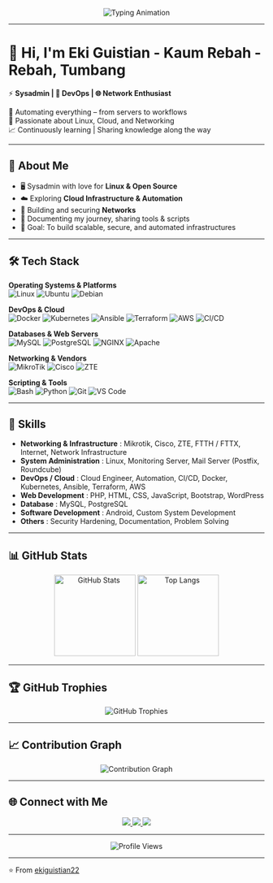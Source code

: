 <p align="center">
  <img src="https://readme-typing-svg.herokuapp.com?font=Fira+Code&weight=600&size=24&pause=1000&color=36BCF7&center=true&vCenter=true&width=600&lines=Hello+Guys!+I'm+Leo+Ganteng;a+Sysadmin+%7C+DevOps+Engineer+%7C+Network+Enthusiast;Automating+Servers+%26+Workflows;Passionate+About+Linux+%26+Cloud" alt="Typing Animation" />
</p>

---

# 👋 Hi, I'm Eki Guistian  - Kaum Rebah - Rebah, Tumbang

⚡ **Sysadmin | 🚀 DevOps | 🌐 Network Enthusiast**  

🔧 Automating everything – from servers to workflows  
📡 Passionate about Linux, Cloud, and Networking  
📈 Continuously learning | Sharing knowledge along the way  

---

## 🚀 About Me
- 🖥️ Sysadmin with love for **Linux & Open Source**
- ☁️ Exploring **Cloud Infrastructure & Automation**
- 📡 Building and securing **Networks**
- 📜 Documenting my journey, sharing tools & scripts
- 🎯 Goal: To build scalable, secure, and automated infrastructures

---

## 🛠️ Tech Stack

**Operating Systems & Platforms**  
![Linux](https://img.shields.io/badge/Linux-FCC624?style=for-the-badge&logo=linux&logoColor=black)
![Ubuntu](https://img.shields.io/badge/Ubuntu-E95420?style=for-the-badge&logo=ubuntu&logoColor=white)
![Debian](https://img.shields.io/badge/Debian-A81D33?style=for-the-badge&logo=debian&logoColor=white)

**DevOps & Cloud**  
![Docker](https://img.shields.io/badge/Docker-2496ED?style=for-the-badge&logo=docker&logoColor=white)
![Kubernetes](https://img.shields.io/badge/Kubernetes-326CE5?style=for-the-badge&logo=kubernetes&logoColor=white)
![Ansible](https://img.shields.io/badge/Ansible-EE0000?style=for-the-badge&logo=ansible&logoColor=white)
![Terraform](https://img.shields.io/badge/Terraform-844FBA?style=for-the-badge&logo=terraform&logoColor=white)
![AWS](https://img.shields.io/badge/AWS-FF9900?style=for-the-badge&logo=amazon-aws&logoColor=white)
![CI/CD](https://img.shields.io/badge/CI%2FCD-2088FF?style=for-the-badge&logo=github-actions&logoColor=white)

**Databases & Web Servers**  
![MySQL](https://img.shields.io/badge/MySQL-4479A1?style=for-the-badge&logo=mysql&logoColor=white)
![PostgreSQL](https://img.shields.io/badge/PostgreSQL-336791?style=for-the-badge&logo=postgresql&logoColor=white)
![NGINX](https://img.shields.io/badge/NGINX-009639?style=for-the-badge&logo=nginx&logoColor=white)
![Apache](https://img.shields.io/badge/Apache-D22128?style=for-the-badge&logo=apache&logoColor=white)

**Networking & Vendors**  
![MikroTik](https://img.shields.io/badge/MikroTik-293239?style=for-the-badge&logo=mikrotik&logoColor=white)
![Cisco](https://img.shields.io/badge/Cisco-1BA0D7?style=for-the-badge&logo=cisco&logoColor=white)
![ZTE](https://img.shields.io/badge/ZTE-1C64F2?style=for-the-badge&logo=zte&logoColor=white)

**Scripting & Tools**  
![Bash](https://img.shields.io/badge/Bash-121011?style=for-the-badge&logo=gnu-bash&logoColor=white)
![Python](https://img.shields.io/badge/Python-3776AB?style=for-the-badge&logo=python&logoColor=white)
![Git](https://img.shields.io/badge/Git-F05032?style=for-the-badge&logo=git&logoColor=white)
![VS Code](https://img.shields.io/badge/VS%20Code-0078d7?style=for-the-badge&logo=visual-studio-code&logoColor=white)

---

## 🧩 Skills

- **Networking & Infrastructure** : Mikrotik, Cisco, ZTE, FTTH / FTTX, Internet, Network Infrastructure  
- **System Administration** : Linux, Monitoring Server, Mail Server (Postfix, Roundcube)  
- **DevOps / Cloud** : Cloud Engineer, Automation, CI/CD, Docker, Kubernetes, Ansible, Terraform, AWS  
- **Web Development** : PHP, HTML, CSS, JavaScript, Bootstrap, WordPress  
- **Database** : MySQL, PostgreSQL  
- **Software Development** : Android, Custom System Development  
- **Others** : Security Hardening, Documentation, Problem Solving  

---

## 📊 GitHub Stats

<p align="center">
  <img src="https://github-readme-stats.vercel.app/api?username=ekiguistian22&show_icons=true&theme=tokyonight" alt="GitHub Stats" height="160" />
  <img src="https://github-readme-stats.vercel.app/api/top-langs/?username=ekiguistian22&layout=compact&theme=tokyonight" alt="Top Langs" height="160" />
</p>

---

## 🏆 GitHub Trophies
<p align="center">
  <img src="https://github-profile-trophy.vercel.app/?username=ekiguistian22&theme=onedark&no-frame=true&row=1&column=7" alt="GitHub Trophies" />
</p>

---

## 📈 Contribution Graph
<p align="center">
  <img src="https://github-readme-activity-graph.vercel.app/graph?username=ekiguistian22&theme=tokyo-night" alt="Contribution Graph" />
</p>

---

## 🌐 Connect with Me
<p align="center">
  <a href="https://linkedin.com/in/ekiguistian" target="_blank">
    <img src="https://img.shields.io/badge/LinkedIn-0A66C2?style=for-the-badge&logo=linkedin&logoColor=white" />
  </a>
  <a href="mailto:ekiguistian@gmail.com" target="_blank">
    <img src="https://img.shields.io/badge/Email-D14836?style=for-the-badge&logo=gmail&logoColor=white" />
  </a>
  <a href="https://paypal.me/ekiguistian22" target="_blank">
    <img src="https://img.shields.io/badge/PayPal-00457C?style=for-the-badge&logo=paypal&logoColor=white" />
  </a>
</p>

---

<p align="center"> 
  <img src="https://komarev.com/ghpvc/?username=ekiguistian22&label=Profile+Views&color=blue&style=flat" alt="Profile Views" />
</p>

---

⭐️ From [ekiguistian22](https://github.com/ekiguistian22)
